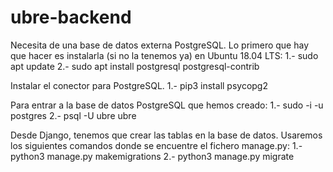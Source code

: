 # ubre-backend

Necesita de una base de datos externa PostgreSQL. Lo primero que hay que hacer es instalarla (si no la tenemos ya) en Ubuntu 18.04 LTS:
1.- sudo apt update
2.- sudo apt install postgresql postgresql-contrib

Instalar el conector para PostgreSQL.
1.- pip3 install psycopg2

Para entrar a la base de datos PostgreSQL que hemos creado:
1.- sudo -i -u postgres
2.- psql -U ubre ubre

Desde Django, tenemos que crear las tablas en la base de datos. Usaremos los siguientes comandos donde se encuentre el fichero manage.py:
1.- python3 manage.py makemigrations
2.- python3 manage.py migrate
